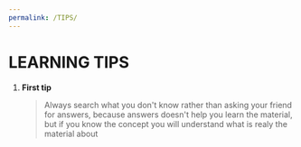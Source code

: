 ```yaml
---
permalink: /TIPS/
---
```


# LEARNING TIPS  <br>
1. **First tip**<br>
   > Always search what you don't know rather than asking your friend for answers, because answers doesn't help you learn the material, but if you know the concept you will understand what is realy the material about 
